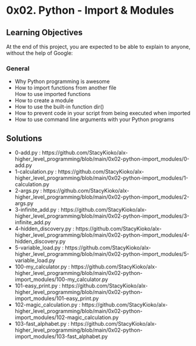 <h1>0x02. Python - Import & Modules</h1>

<h2>Learning Objectives</h2>
<p>At the end of this project, you are expected to be able to explain to anyone, without the help of Google:</p>

<h3>General</h3>
<ul>
<li>Why Python programming is awesome</li>
<li>How to import functions from another file</li
<li>How to use imported functions</li>
<li>How to create a module</li>
<li>How to use the built-in function dir()</li>
<li>How to prevent code in your script from being executed when imported</li>
<li>How to use command line arguments with your Python programs</li>
</ul>


<h2>Solutions</h2>
<ul>
<li>0-add.py : https://github.com/StacyKioko/alx-higher_level_programming/blob/main/0x02-python-import_modules/0-add.py </li>
<li>1-calculation.py : https://github.com/StacyKioko/alx-higher_level_programming/blob/main/0x02-python-import_modules/1-calculation.py </li>
<li>2-args.py : https://github.com/StacyKioko/alx-higher_level_programming/blob/main/0x02-python-import_modules/2-args.py </li>
<li>3-infinite_add.py : https://github.com/StacyKioko/alx-higher_level_programming/blob/main/0x02-python-import_modules/3-infinite_add.py </li>
<li>4-hidden_discovery.py : https://github.com/StacyKioko/alx-higher_level_programming/blob/main/0x02-python-import_modules/4-hidden_discovery.py </li>
<li>5-variable_load.py : https://github.com/StacyKioko/alx-higher_level_programming/blob/main/0x02-python-import_modules/5-variable_load.py </li>
<li>100-my_calculator.py : https://github.com/StacyKioko/alx-higher_level_programming/blob/main/0x02-python-import_modules/100-my_calculator.py </li>
<li>101-easy_print.py : https://github.com/StacyKioko/alx-higher_level_programming/blob/main/0x02-python-import_modules/101-easy_print.py </li>
<li>102-magic_calculation.py : https://github.com/StacyKioko/alx-higher_level_programming/blob/main/0x02-python-import_modules/102-magic_calculation.py </li>
<li>103-fast_alphabet.py : https://github.com/StacyKioko/alx-higher_level_programming/blob/main/0x02-python-import_modules/103-fast_alphabet.py </li>
</ul>
